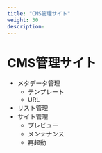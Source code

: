 ```yaml
---
title: "CMS管理サイト"
weight: 30
description: 
---
```


# CMS管理サイト

- メタデータ管理
  - テンプレート
  - URL
- リスト管理
- サイト管理
  - プレビュー
  - メンテナンス
  - 再起動
